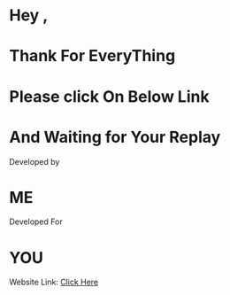 # Hey ,
# Thank For EveryThing
# Please click On Below Link 
# And Waiting for Your Replay 

Developed by 
# ME

Developed For
# YOU
Website Link: [Click Here]()



